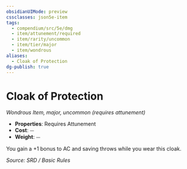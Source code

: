 ```yaml
---
obsidianUIMode: preview
cssclasses: json5e-item
tags:
  - compendium/src/5e/dmg
  - item/attunement/required
  - item/rarity/uncommon
  - item/tier/major
  - item/wondrous
aliases:
  - Cloak of Protection
dg-publish: true
---
```

# Cloak of Protection
*Wondrous Item, major, uncommon (requires attunement)*  

- **Properties**: Requires Attunement
- **Cost**: ⏤
- **Weight**: ⏤

You gain a +1 bonus to AC and saving throws while you wear this cloak.

*Source: SRD / Basic Rules*